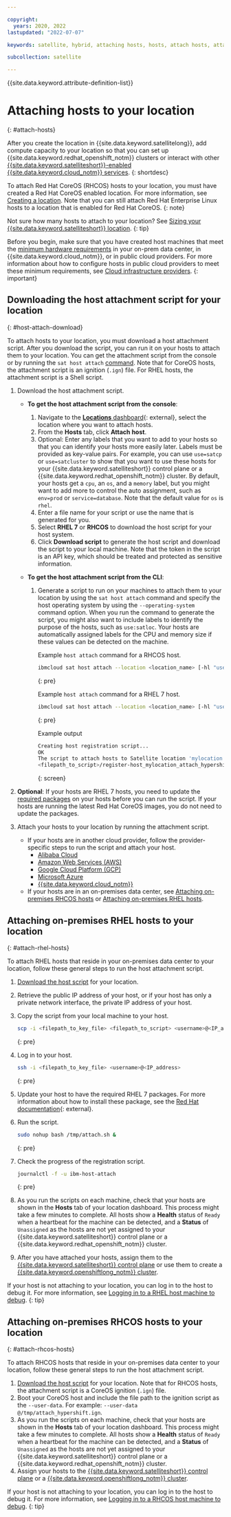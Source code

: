 ```yaml
---

copyright:
  years: 2020, 2022
lastupdated: "2022-07-07"

keywords: satellite, hybrid, attaching hosts, hosts, attach hosts, attach hosts to location

subcollection: satellite

---
```


{{site.data.keyword.attribute-definition-list}}

# Attaching hosts to your location
{: #attach-hosts}

After you create the location in {{site.data.keyword.satellitelong}}, add compute capacity to your location so that you can set up {{site.data.keyword.redhat_openshift_notm}} clusters or interact with other [{{site.data.keyword.satelliteshort}}-enabled {{site.data.keyword.cloud_notm}} services](/docs/satellite?topic=satellite-managed-services).
{: shortdesc}

To attach Red Hat CoreOS (RHCOS) hosts to your location, you must have created a Red Hat CoreOS enabled location. For more information, see [Creating a location](/docs/satellite?topic=satellite-locations). Note that you can still attach Red Hat Enterprise Linux hosts to a location that is enabled for Red Hat CoreOS.
{: note}

Not sure how many hosts to attach to your location? See [Sizing your {{site.data.keyword.satelliteshort}} location](/docs/satellite?topic=satellite-location-sizing).
{: tip}

Before you begin, make sure that you have created host machines that meet the [minimum hardware requirements](/docs/satellite?topic=satellite-host-reqs) in your on-prem data center, in {{site.data.keyword.cloud_notm}}, or in public cloud providers. For more information about how to configure hosts in public cloud providers to meet these minimum requirements, see [Cloud infrastructure providers](/docs/satellite?topic=satellite-infrastructure-plan).
{: important}

## Downloading the host attachment script for your location
{: #host-attach-download}

To attach hosts to your location, you must download a host attachment script. After you download the script, you can run it on your hosts to attach them to your location. You can get the attachment script from the console or by running the `sat host attach` [command](/docs/satellite?topic=satellite-satellite-cli-reference#host-attach). Note that for CoreOS hosts, the attachment script is an ignition (`.ign`) file. For RHEL hosts, the attachment script is a Shell script.

1. Download the host attachment script. 
    * **To get the host attachment script from the console**:
        1. Navigate to the [**Locations** dashboard](https://cloud.ibm.com/satellite/locations){: external}, select the location where you want to attach hosts.  
        2. From the **Hosts** tab, click **Attach host**.
        3. Optional: Enter any labels that you want to add to your hosts so that you can identify your hosts more easily later. Labels must be provided as key-value pairs. For example, you can use `use=satcp` or `use=satcluster` to show that you want to use these hosts for your {{site.data.keyword.satelliteshort}} control plane or a {{site.data.keyword.redhat_openshift_notm}} cluster. By default, your hosts get a `cpu`, an `os`, and a `memory` label, but you might want to add more to control the auto assignment, such as `env=prod` or `service=database`. Note that the default value for `os` is `rhel`.
        4. Enter a file name for your script or use the name that is generated for you.
        5. Select **RHEL 7** or **RHCOS** to download the host script for your host system.
        6. Click **Download script** to generate the host script and download the script to your local machine. Note that the token in the script is an API key, which should be treated and protected as sensitive information.
        
    * **To get the host attachment script from the CLI**:
        1. Generate a script to run on your machines to attach them to your location by using the `sat host attach` command and specify the host operating system by using the `--operating-system` command option. When you run the command to generate the script, you might also want to include labels to identify the purpose of the hosts, such as `use:satloc`. Your hosts are automatically assigned labels for the CPU and memory size if these values can be detected on the machine.

            Example `host attach` command for a RHCOS host.
            
            ```sh
            ibmcloud sat host attach --location <location_name> [-hl "use=satloc"] --operating-system RHCOS
            ```
            {: pre}

            Example `host attach` command for a RHEL 7 host.
            ```sh
            ibmcloud sat host attach --location <location_name> [-hl "use=satloc"] --operating-system RHEL
            ```
            {: pre}
            
            Example output
            ```sh
            Creating host registration script...
            OK
            The script to attach hosts to Satellite location 'mylocation' was downloaded to the following location:
            <filepath_to_script>/register-host_mylocation_attach_hypershift.ign
            ```
            {: screen}
     

1. **Optional**: If your hosts are RHEL 7 hosts, you need to update the [required packages](/docs/satellite?topic=satellite-host-reqs) on your hosts before you can run the script. If your hosts are running the latest Red Hat CoreOS images, you do not need to update the packages.

1. Attach your hosts to your location by running the attachment script.
    * If your hosts are in another cloud provider, follow the provider-specific steps to run the script and attach your host. 
        - [Alibaba Cloud](/docs/satellite?topic=satellite-alibaba)
        - [Amazon Web Services (AWS)](/docs/satellite?topic=satellite-aws)
        - [Google Cloud Platform (GCP)](/docs/satellite?topic=satellite-gcp)
        - [Microsoft Azure](/docs/satellite?topic=satellite-azure)
        - [{{site.data.keyword.cloud_notm}}](/docs/satellite?topic=satellite-ibm)
    * If your hosts are in an on-premises data center, see [Attaching on-premises RHCOS hosts](#attach-rhcos-hosts) or [Attaching on-premises RHEL hosts](#attach-rhel-hosts).

## Attaching on-premises RHEL hosts to your location
{: #attach-rhel-hosts}

To attach RHEL hosts that reside in your on-premises data center to your location, follow these general steps to run the host attachment script.

1. [Download the host script](#attach-hosts) for your location.
2. Retrieve the public IP address of your host, or if your host has only a private network interface, the private IP address of your host.      
3. Copy the script from your local machine to your host.
    ```sh
    scp -i <filepath_to_key_file> <filepath_to_script> <username>@<IP_address>:/tmp/attach.sh
    ```
    {: pre}        

4. Log in to your host.
    ```sh
    ssh -i <filepath_to_key_file> <username>@<IP_address>
    ```
    {: pre}

5. Update your host to have the required RHEL 7 packages. For more information about how to install these package, see the [Red Hat documentation](https://access.redhat.com/solutions/253273){: external}.
6. Run the script.
    ```sh
    sudo nohup bash /tmp/attach.sh &
    ```
    {: pre}

7. Check the progress of the registration script.
    ```sh
    journalctl -f -u ibm-host-attach
    ```
    {: pre}

8. As you run the scripts on each machine, check that your hosts are shown in the **Hosts** tab of your location dashboard. This process might take a few minutes to complete. All hosts show a **Health** status of `Ready` when a heartbeat for the machine can be detected, and a **Status** of `Unassigned` as the hosts are not yet assigned to your {{site.data.keyword.satelliteshort}} control plane or a {{site.data.keyword.redhat_openshift_notm}} cluster.

9. After you have attached your hosts, assign them to the [{{site.data.keyword.satelliteshort}} control plane](/docs/satellite?topic=satellite-locations#setup-control-plane) or use them to create a [{{site.data.keyword.openshiftlong_notm}} cluster](/docs/openshift?topic=openshift-satellite-clusters).

If your host is not attaching to your location, you can log in to the host to debug it. For more information, see [Logging in to a RHEL host machine to debug](/docs/satellite?topic=satellite-ts-hosts-login).
{: tip}

## Attaching on-premises RHCOS hosts to your location
{: #attach-rhcos-hosts}

To attach RHCOS hosts that reside in your on-premises data center to your location, follow these general steps to run the host attachment script.

1. [Download the host script](#attach-hosts) for your location. Note that for RHCOS hosts, the attachment script is a CoreOS ignition (`.ign`) file.
2. Boot your CoreOS host and include the file path to the ignition script as the `--user-data`. For example: `--user-data @/tmp/attach_hypershift.ign`.
3. As you run the scripts on each machine, check that your hosts are shown in the **Hosts** tab of your location dashboard. This process might take a few minutes to complete. All hosts show a **Health** status of `Ready` when a heartbeat for the machine can be detected, and a **Status** of `Unassigned` as the hosts are not yet assigned to your {{site.data.keyword.satelliteshort}} control plane or a {{site.data.keyword.redhat_openshift_notm}} cluster.
4. Assign your hosts to the [{{site.data.keyword.satelliteshort}} control plane](/docs/satellite?topic=satellite-locations#setup-control-plane) or a [{{site.data.keyword.openshiftlong_notm}} cluster](/docs/openshift?topic=openshift-satellite-clusters).


If your host is not attaching to your location, you can log in to the host to debug it. For more information, see [Logging in to a RHCOS host machine to debug](/docs/satellite?topic=satellite-ts-hosts-login-rhcos).
{: tip}




